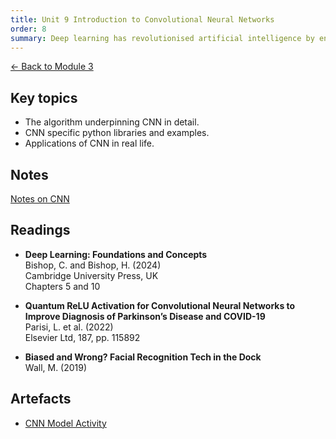```yaml
---
title: Unit 9 Introduction to Convolutional Neural Networks
order: 8
summary: Deep learning has revolutionised artificial intelligence by enabling highly complex pattern recognition across different domains, from image processing to natural language understanding. This week, we will build upon traditional Convolutional Neural Networks (CNNs) and explore more advanced architectures.
---
```


[← Back to Module 3](./)

## Key topics
- The algorithm underpinning CNN in detail.
- CNN specific python libraries and examples.
- Applications of CNN in real life.

## Notes
[Notes on CNN](../../artefacts/module-3/unit-10-CNN-notes.md)

## Readings
- **Deep Learning: Foundations and Concepts**  
  Bishop, C. and Bishop, H. (2024)  
  Cambridge University Press, UK  
  Chapters 5 and 10

- **Quantum ReLU Activation for Convolutional Neural Networks to Improve Diagnosis of Parkinson’s Disease and COVID-19**  
  Parisi, L. et al. (2022)  
  Elsevier Ltd, 187, pp. 115892

- **Biased and Wrong? Facial Recognition Tech in the Dock**  
  Wall, M. (2019)

## Artefacts
- [CNN Model Activity](../../artefacts/module-3/unit-9-CNN-model-activity.ipynb)
